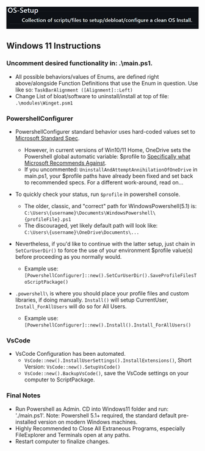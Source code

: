 [![OS-Setup:Collection of scripts/files to setup/debloat/configure a clean OS Install.](./assets/Os_Setup.png)](https://github.com/staspk/OS-Setup)
## Windows 11 Instructions
### Uncomment desired functionality in: .\main.ps1.
- All possible behaviors/values of Enums, are defined right above/alongside Function Definitions that use the Enum in question. Use like so: `TaskBarAlignment ([Alignment]::Left)`
- Change List of bloat/software to uninstall/install at top of file: `.\modules\Winget.psm1`
### PowershellConfigurer
- PowershellConfigurer standard behavior uses hard-coded values set to [Microsoft Standard Spec](https://learn.microsoft.com/en-us/powershell/module/microsoft.powershell.core/about/about_profiles?view=powershell-5.1).  
	- However, in current versions of Win10/11 Home, OneDrive sets the Powershell global automatic variable: $profile to [Specifically what Microsoft Recommends Against](https://learn.microsoft.com/en-us/powershell/module/microsoft.powershell.core/about/about_profiles?view=powershell-7.4).  
	- If you uncommented: `UninstallAndAttemptAnnihilationOfOneDrive` in main.ps1, your $profile paths have already been fixed and set back to recommended specs. For a different work-around, read on...
- To quickly check your status, run `$profile` in powershell console.
	- The older, classic, and "correct" path for WindowsPowershell(5.1) is:  
	`C:\Users\{username}\Documents\WindowsPowershell\{profileFile}.ps1`
	- The discouraged, yet likely default path will look like:  
	`C:\Users\{username}\OneDrive\Documents\...`
- Nevertheless, if you'd like to continue with the latter setup, just chain in `SetCurUserDir()` to force the use of your environment $profile value(s) before proceeding as you normally would.  
	- Example use: `[PowershellConfigurer]::new().SetCurUserDir().SaveProfileFilesToScriptPackage()`

- `.powershell\` is where you should place your profile files and custom libraries, if doing manually. `Install()` will setup CurrentUser, `Install_ForAllUsers` will do so for All Users.
	- Example use: `[PowershellConfigurer]::new().Install().Install_ForAllUsers()`

### VsCode
- VsCode Configuration has been automated.
	- `VsCode::new().InstallUserSettings().InstallExtensions()`, Short Version: `VsCode::new().SetupVsCode()`
	- `VsCode::new().BackupVsCode()`, save the VsCode settings on your computer to ScriptPackage. 

### Final Notes
- Run Powershell as Admin. CD into Windows11 folder and run: './main.ps1'. Note: Powershell 5.1+ required, the standard default pre-installed version on modern Windows machines.
- Highly Recommended to Close All Extraneous Programs, especially FileExplorer and Terminals open at any paths.
- Restart computer to finalize changes.